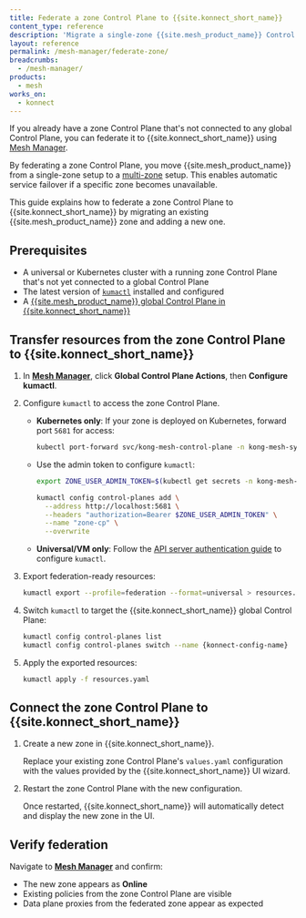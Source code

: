 ```yaml
---
title: Federate a zone Control Plane to {{site.konnect_short_name}}
content_type: reference
description: 'Migrate a single-zone {{site.mesh_product_name}} Control Plane to {{site.konnect_short_name}} and enable multi-zone service mesh federation.'
layout: reference
permalink: /mesh-manager/federate-zone/
breadcrumbs:
  - /mesh-manager/
products:
  - mesh
works_on:
  - konnect
---
```


If you already have a zone Control Plane that's not connected to any global Control Plane, you can federate it to {{site.konnect_short_name}} using [Mesh Manager](/konnect/mesh-manager/).

By federating a zone Control Plane, you move {{site.mesh_product_name}} from a single-zone setup to a [multi-zone](/mesh/multi-zone-authentication/) setup. This enables automatic service failover if a specific zone becomes unavailable.

This guide explains how to federate a zone Control Plane to {{site.konnect_short_name}} by migrating an existing {{site.mesh_product_name}} zone and adding a new one.

## Prerequisites

* A universal or Kubernetes cluster with a running zone Control Plane that's not yet connected to a global Control Plane
* The latest version of [`kumactl`](/mesh/#install-kong-mesh) installed and configured
* A [{{site.mesh_product_name}} global Control Plane in {{site.konnect_short_name}}](/konnect/mesh-manager/service-mesh/#create-a-zone-in-the-global-control-plane)

## Transfer resources from the zone Control Plane to {{site.konnect_short_name}}

1. In [**Mesh Manager**](https://cloud.konghq.com/mesh-manager), click **Global Control Plane Actions**, then **Configure kumactl**.

1. Configure `kumactl` to access the zone Control Plane.

   * **Kubernetes only**: If your zone is deployed on Kubernetes, forward port `5681` for access:

     ```bash
     kubectl port-forward svc/kong-mesh-control-plane -n kong-mesh-system 5681
     ```

   * Use the admin token to configure `kumactl`:

     ```bash
     export ZONE_USER_ADMIN_TOKEN=$(kubectl get secrets -n kong-mesh-system admin-user-token -ojson | jq -r .data.value | base64 -d)

     kumactl config control-planes add \
       --address http://localhost:5681 \
       --headers "authorization=Bearer $ZONE_USER_ADMIN_TOKEN" \
       --name "zone-cp" \
       --overwrite
     ```

   * **Universal/VM only**: Follow the [API server authentication guide](/mesh/authentication-with-the-api-server/) to configure `kumactl`.

1. Export federation-ready resources:

   ```bash
   kumactl export --profile=federation --format=universal > resources.yaml
   ```

1. Switch `kumactl` to target the {{site.konnect_short_name}} global Control Plane:

   ```bash
   kumactl config control-planes list
   kumactl config control-planes switch --name {konnect-config-name}
   ```

1. Apply the exported resources:

   ```bash
   kumactl apply -f resources.yaml
   ```

## Connect the zone Control Plane to {{site.konnect_short_name}}

1. Create a new zone in {{site.konnect_short_name}}.

   Replace your existing zone Control Plane's `values.yaml` configuration with the values provided by the {{site.konnect_short_name}} UI wizard.

1. Restart the zone Control Plane with the new configuration.

   Once restarted, {{site.konnect_short_name}} will automatically detect and display the new zone in the UI.

## Verify federation

Navigate to [**Mesh Manager**](https://cloud.konghq.com/mesh-manager) and confirm:

* The new zone appears as **Online**
* Existing policies from the zone Control Plane are visible
* Data plane proxies from the federated zone appear as expected

